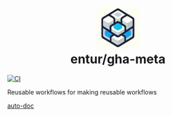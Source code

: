 <h1 align="center">
      <img src="logo.png" width="96px" height="96px" />
      <br>entur/gha-meta<br>
</h1>

[![CI](https://github.com/entur/gha-meta/actions/workflows/ci.yml/badge.svg)](https://github.com/entur/gha-meta/actions/workflows/ci.yml)

Reusable workflows for making reusable workflows

[auto-doc](./README-auto-doc.md)
